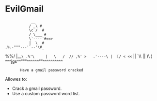 # EvilGmail


                __
               / _\ #
               \c /  #
               / \___ #
               \`----`#==>  
               |  \  #
    ,%.-"""---'`--'\#_
   %%/             |__`\
  .%'\     |   \   /  //
  ,%' >   .'----\ |  [/
     < <<`       ||
      `\\\       ||
        )\\      )\
^^^jgs^^"""^^^^^^""^^^^^^^^^^


           Have a gmail password cracked

Allowes to:
- Crack a gmail password.
- Use a custom password word list.
